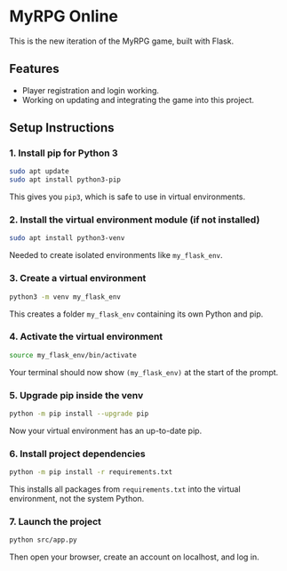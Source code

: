 # MyRPG Online

This is the new iteration of the MyRPG game, built with Flask. 

## Features

* Player registration and login working.
* Working on updating and integrating the game into this project.

## Setup Instructions

### 1. Install pip for Python 3

```bash
sudo apt update
sudo apt install python3-pip
```

This gives you `pip3`, which is safe to use in virtual environments.

### 2. Install the virtual environment module (if not installed)

```bash
sudo apt install python3-venv
```

Needed to create isolated environments like `my_flask_env`.

### 3. Create a virtual environment

```bash
python3 -m venv my_flask_env
```

This creates a folder `my_flask_env` containing its own Python and pip.

### 4. Activate the virtual environment

```bash
source my_flask_env/bin/activate
```

Your terminal should now show `(my_flask_env)` at the start of the prompt.

### 5. Upgrade pip inside the venv

```bash
python -m pip install --upgrade pip
```

Now your virtual environment has an up-to-date pip.

### 6. Install project dependencies

```bash
python -m pip install -r requirements.txt
```

This installs all packages from `requirements.txt` into the virtual environment, not the system Python.

### 7. Launch the project

```bash
python src/app.py
```

Then open your browser, create an account on localhost, and log in.


